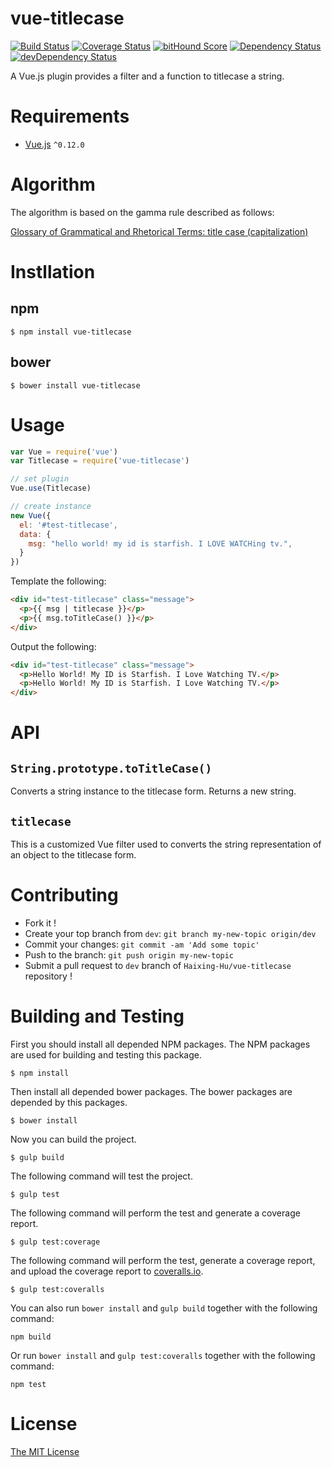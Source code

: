 # vue-titlecase

[![Build Status](https://circleci.com/gh/Haixing-Hu/vue-titlecase/tree/master.svg?style=shield)](https://circleci.com/gh/Haixing-Hu/vue-titlecase/tree/master)
[![Coverage Status](https://coveralls.io/repos/Haixing-Hu/vue-titlecase/badge.svg?branch=master&service=github)](https://coveralls.io/github/Haixing-Hu/vue-titlecase?branch=master)
[![bitHound Score](https://www.bithound.io/github/Haixing-Hu/vue-titlecase/badges/score.svg)](https://www.bithound.io/github/Haixing-Hu/vue-titlecase)
[![Dependency Status](https://david-dm.org/Haixing-Hu/vue-titlecase.svg)](https://david-dm.org/Haixing-Hu/vue-titlecase)
[![devDependency Status](https://david-dm.org/Haixing-Hu/vue-titlecase/dev-status.svg)](https://david-dm.org/Haixing-Hu/vue-titlecase#info=devDependencies)

A Vue.js plugin provides a filter and a function to titlecase a string.

# Requirements
- [Vue.js](https://github.com/yyx990803/vue) `^0.12.0`

# Algorithm

The algorithm is based on the gamma rule described as follows:

[Glossary of Grammatical and Rhetorical Terms: title case (capitalization)](http://grammar.about.com/od/tz/g/Title-Case.htm)

# Instllation

## npm

```shell
$ npm install vue-titlecase
```

## bower

```shell
$ bower install vue-titlecase
```

# Usage

```javascript
var Vue = require('vue')
var Titlecase = require('vue-titlecase')

// set plugin
Vue.use(Titlecase)

// create instance
new Vue({
  el: '#test-titlecase',
  data: {
    msg: "hello world! my id is starfish. I LOVE WATCHing tv.",
  }
})
```

Template the following:

```html
<div id="test-titlecase" class="message">
  <p>{{ msg | titlecase }}</p>
  <p>{{ msg.toTitleCase() }}</p>
</div>
```

Output the following:

```html
<div id="test-titlecase" class="message">
  <p>Hello World! My ID is Starfish. I Love Watching TV.</p>
  <p>Hello World! My ID is Starfish. I Love Watching TV.</p>
</div>
```

# API

## `String.prototype.toTitleCase()`

Converts a string instance to the titlecase form. Returns a new string.

## `titlecase`

This is a customized Vue filter used to converts the string representation of
an object to the titlecase form.

# Contributing
- Fork it !
- Create your top branch from `dev`: `git branch my-new-topic origin/dev`
- Commit your changes: `git commit -am 'Add some topic'`
- Push to the branch: `git push origin my-new-topic`
- Submit a pull request to `dev` branch of `Haixing-Hu/vue-titlecase` repository !

# Building and Testing

First you should install all depended NPM packages. The NPM packages are used
for building and testing this package.

```shell
$ npm install
```

Then install all depended bower packages. The bower packages are depended by
this packages.

```shell
$ bower install
```

Now you can build the project.
```shell
$ gulp build
```

The following command will test the project.
```shell
$ gulp test
```

The following command will perform the test and generate a coverage report.
```shell
$ gulp test:coverage
```

The following command will perform the test, generate a coverage report, and
upload the coverage report to [coveralls.io](https://coveralls.io/).
```shell
$ gulp test:coveralls
```

You can also run `bower install` and `gulp build` together with the following
command:
```shell
npm build
```

Or run `bower install` and `gulp test:coveralls` together with the following
command:
```shell
npm test
```

# License

[The MIT License](http://opensource.org/licenses/MIT)
